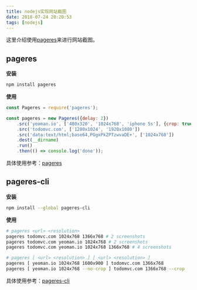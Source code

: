 ```yaml
---
title: nodejs实现网站截图
date: 2018-07-24 20:20:53
tags: [nodejs]
---
```


这里介绍使用[pageres][]来进行网站截图。

## pageres

**安装**

```bash
npm install pageres
```

**使用**

```js
const Pageres = require('pageres');

const pageres = new Pageres({delay: 2})
    .src('yeoman.io', ['480x320', '1024x768', 'iphone 5s'], {crop: true})
    .src('todomvc.com', ['1280x1024', '1920x1080'])
    .src('data:text/html;base64,PGgxPkZPTzwvaDE+', ['1024x768'])
    .dest(__dirname)
    .run()
    .then(() => console.log('done'));
```

具体使用参考：[pageres][]

## pageres-cli

**安装**

```bash
npm install --global pageres-cli
```

**使用**

```bash
# pageres <url> <resolution>
pageres todomvc.com 1024x768 1366x768 # 2 screenshots
pageres todomvc.com yeoman.io 1024x768 # 2 screenshots
pageres todomvc.com yeoman.io 1024x768 1366x768 # 4 screenshots

# pageres [ <url> <resolution> ] [ <url> <resolution> ]
pageres [ yeoman.io 1024x768 1600x900 ] todomvc.com 1366x768
pageres [ yeoman.io 1024x768 --no-crop ] todomvc.com 1366x768 --crop
```

具体使用参考：[pageres-cli][]


[pageres]: https://github.com/sindresorhus/pageres
[pageres-cli]: https://github.com/sindresorhus/pageres-cli
